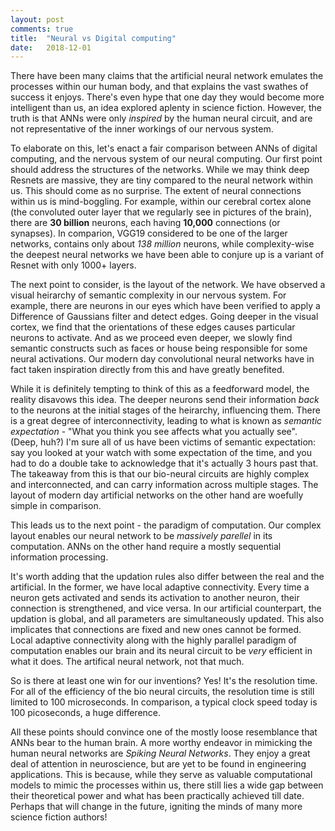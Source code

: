 ```yaml
---
layout: post
comments: true
title:  "Neural vs Digital computing"
date:   2018-12-01
---
```


<p class="intro"><span class="dropcap">T</span>here have been many claims that the artificial neural network emulates the processes within our human body, and that explains the vast swathes of success it enjoys. There's even hype that one day they would become more intelligent than us, an idea explored aplenty in science fiction. However, the truth is that ANNs were only <i>inspired</i> by the human neural circuit, and are not representative of the inner workings of our nervous system.</p>

To elaborate on this, let's enact a fair comparison between ANNs of digital computing, and the nervous system of our neural computing. Our first point should address the structures of the networks. While we may think deep Resnets are massive, they are tiny compared to the neural network within us. This should come as no surprise. The extent of neural connections within us is mind-boggling. For example, within our cerebral cortex alone (the convoluted outer layer that we regularly see in pictures of the brain), there are __30 billion__ neurons, each having __10,000__ connections (or synapses). In comparion, VGG19 considered to be one of the larger networks, contains only about _138 million_ neurons, while complexity-wise the deepest neural networks we have been able to conjure up is a variant of Resnet with only 1000+ layers.

The next point to consider, is the layout of the network. We have observed a visual heirarchy of semantic complexity in our nervous system. For example, there are neurons in our eyes which have been verified to apply a Difference of Gaussians filter and detect edges. Going deeper in the visual cortex, we find that the orientations of these edges causes particular neurons to activate. And as we proceed even deeper, we slowly find semantic constructs such as faces or house being responsible for some neural activations. Our modern day convolutional neural networks have in fact taken inspiration directly from this and have greatly benefited.

 While it is definitely tempting to think of this as a feedforward model, the reality disavows this idea. The deeper neurons send their information _back_ to the neurons at the initial stages of the heirarchy, influencing them. There is a great degree of interconnectivity, leading to what is known as _semantic expectation_ - "What you think you see affects what you actually see". (Deep, huh?) I'm sure all of us have been victims of semantic expectation: say you looked at your watch with some expectation of the time, and you had to do a double take to acknowledge that it's actually 3 hours past that. The takeaway from this is that our bio-neural circuits are highly complex and interconnected, and can carry information across multiple stages. The layout of modern day artificial networks on the other hand are woefully simple in comparison.

 This leads us to the next point - the paradigm of computation. Our complex layout enables our neural network to be _massively parellel_ in its computation. ANNs on the other hand require a mostly sequential information processing.

 It's worth adding that the updation rules also differ between the real and the artificial. In the former, we have local adaptive connectivity. Every time a neuron gets activated and sends its activation to another neuron, their connection is strengthened, and vice versa. In our artificial counterpart, the updation is global, and all parameters are simultaneously updated. This also implicates that connections are fixed and new ones cannot be formed. Local adaptive connectivity along with the highly parallel paradigm of computation enables our brain and its neural circuit to be _very_ efficient in what it does. The artifical neural network, not that much.

 So is there at least one win for our inventions? Yes! It's the resolution time. For all of the efficiency of the bio neural circuits, the resolution time is still limited to 100 microseconds. In comparison, a typical clock speed today is 100 picoseconds, a huge difference.

 All these points should convince one of the mostly loose resemblance that ANNs bear to the human brain. A more worthy endeavor in mimicking the human neural networks are  _Spiking Neural Networks_. They enjoy a great deal of attention in neuroscience, but are yet to be found in engineering applications. This is because, while they serve as valuable computational models to mimic the processes within us, there still lies a wide gap between their theoretical power and what has been practically achieved till date. Perhaps that will change in the future, igniting the minds of many more science fiction authors!
